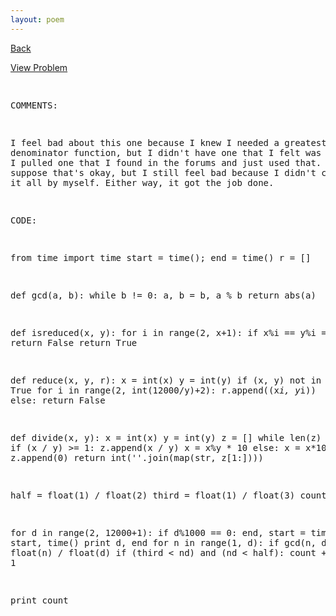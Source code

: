 ```yaml
---
layout: poem
---
```



<html><head><title>Euler - Problem 73</title>
<script type="text/javascript">

  var _gaq = _gaq || [];
  _gaq.push(['_setAccount', 'UA-16960753-5']);
  _gaq.push(['_trackPageview']);

  (function() {
    var ga = document.createElement('script'); ga.type = 'text/javascript'; ga.async = true;
    ga.src = ('https:' == document.location.protocol ? 'https://ssl' : 'http://www') + '.google-analytics.com/ga.js';
    var s = document.getElementsByTagName('script')[0]; s.parentNode.insertBefore(ga, s);
  })();

</script></head><body><p><a href="../index.html">Back</a></p>
<p><a href="http://projecteuler.net/problem=73" target="_blank">View Problem</a></p>
<pre>

COMMENTS:

I feel bad about this one because I knew I needed a greatest common 
denominator function, but I didn't have one that I felt was optimal. So I 
pulled one that I found in the forums and just used that. I mean, I 
suppose that's okay, but I still feel bad because I didn't come up with it 
all by myself. Either way, it got the job done.


CODE:

from time import time
start = time(); end = time()
r = []

def gcd(a, b):
  while b != 0:
    a, b = b, a % b
  return abs(a)

def isreduced(x, y):
	for i in range(2, x+1):
		if x%i == y%i == 0:
			return False
	return True

def reduce(x, y, r):
	x = int(x)
	y = int(y)
	if (x, y) not in r:
		return True
		for i in range(2, int(12000/y)+2):
			r.append((x*i, y*i))
	else:
		return False

def divide(x, y):
	x = int(x)
	y = int(y)
	z = []
	while len(z) < 10:
		if (x / y) >= 1:
			z.append(x / y)
			x = x%y * 10
		else:
			x = x*10
			z.append(0)
	return int(''.join(map(str, z[1:])))


half = float(1) / float(2)
third = float(1) / float(3)
count = 0

for d in range(2, 12000+1):
	if d%1000 == 0: 
		end, start = time() - start, time()
		print d, end
	for n in range(1, d):
		if gcd(n, d) == 1:
			nd = float(n) / float(d)
			if (third < nd) and (nd < half):
				count += 1

print count


</pre></body></html>
